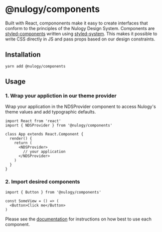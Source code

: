 # @nulogy/components
Built with React, compononents make it easy to create interfaces that conform to the principles of the Nulogy Design System. Components are [styled-components](https://www.styled-components.com/) written using [styled-system](https://jxnblk.com/styled-system/). This makes it possible to write CSS directly in JS and pass props based on our design constraints. 

## Installation 
`yarn add @nulogy/components`

## Usage

### 1. Wrap your appliction in our theme provider 
Wrap your application in the NDSProvider component to access Nulogy's theme values and add typographic defaults. 

```
import React from 'react'
import { NDSProvider } from '@nulogy/components'

class App extends React.Component {
  render() {
    return (
      <NDSProvider>
        // your application 
      </NDSProvider>
    )
  }
}
```

### 2. Import desired components
```
import { Button } from '@nulogy/components'

const SomeView = () => (
  <Button>Click me</Button>
)
```

Please see the [documentation](http://nulogy.design/components/buttons) for instructions on how best to use each component. 
